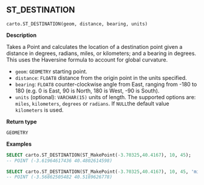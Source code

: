 ## ST_DESTINATION

```sql:signature
carto.ST_DESTINATION(geom, distance, bearing, units)
```

**Description**

Takes a Point and calculates the location of a destination point given a distance in degrees, radians, miles, or kilometers; and a bearing in degrees. This uses the Haversine formula to account for global curvature.

* `geom`: `GEOMETRY` starting point.
* `distance`: `FLOAT8` distance from the origin point in the units specified.
* `bearing`: `FLOAT8` counter-clockwise angle from East, ranging from -180 to 180 (e.g. 0 is East, 90 is North, 180 is West, -90 is South).
* `units` (optional): `VARCHAR(15)` units of length. The supported options are: `miles`, `kilometers`, `degrees` or `radians`. If `NULL`the default value `kilometers` is used.

**Return type**

`GEOMETRY`

**Examples**

```sql
SELECT carto.ST_DESTINATION(ST_MakePoint(-3.70325,40.4167), 10, 45);
-- POINT (-3.61964617436 40.4802614598)
```

```sql
SELECT carto.ST_DESTINATION(ST_MakePoint(-3.70325,40.4167), 10, 45, 'miles');
-- POINT (-3.56862505482 40.5189626778)
```
